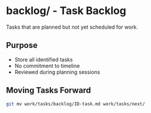 # backlog/ - Task Backlog

Tasks that are planned but not yet scheduled for work.

## Purpose
- Store all identified tasks
- No commitment to timeline
- Reviewed during planning sessions

## Moving Tasks Forward
```bash
git mv work/tasks/backlog/ID-task.md work/tasks/next/
```
